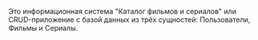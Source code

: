 Это информационная система "Каталог фильмов и сериалов" или CRUD-приложение с базой данных из трёх сущностей: Пользователи, Фильмы и Сериалы.
